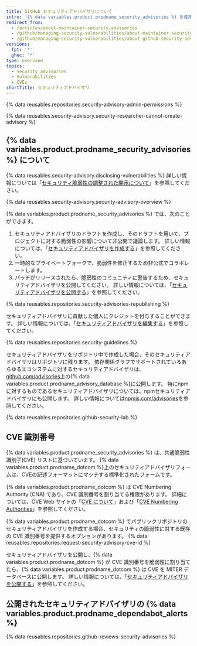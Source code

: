```yaml
---
title: GitHub セキュリティアドバイザリについて
intro: '{% data variables.product.prodname_security_advisories %} を使用して、リポジトリにおけるセキュリティの脆弱性に関する情報を非公開で議論、修正、公開できます。'
redirect_from:
  - /articles/about-maintainer-security-advisories
  - /github/managing-security-vulnerabilities/about-maintainer-security-advisories
  - /github/managing-security-vulnerabilities/about-github-security-advisories
versions:
  fpt: '*'
  ghec: '*'
type: overview
topics:
  - Security advisories
  - Vulnerabilities
  - CVEs
shortTitle: セキュリティアドバイザリ
---
```


{% data reusables.repositories.security-advisory-admin-permissions %}

{% data reusables.security-advisory.security-researcher-cannot-create-advisory %}

## {% data variables.product.prodname_security_advisories %} について

{% data reusables.security-advisory.disclosing-vulnerabilities %} 詳しい情報については「[セキュリティ脆弱性の調整された開示について](/code-security/security-advisories/about-coordinated-disclosure-of-security-vulnerabilities)」を参照してください。

{% data reusables.security-advisory.security-advisory-overview %}

{% data variables.product.prodname_security_advisories %} では、次のことができます。

1. セキュリティアドバイザリのドラフトを作成し、そのドラフトを用いて、プロジェクトに対する脆弱性の影響について非公開で議論します。 詳しい情報については、「[セキュリティアドバイザリを作成する](/github/managing-security-vulnerabilities/creating-a-security-advisory)」を参照してください。
2. 一時的なプライベートフォークで、脆弱性を修正するため非公式でコラボレートします。
3. パッチがリリースされたら、脆弱性のコミュニティに警告するため、セキュリティアドバイザリを公開してください。 詳しい情報については、「[セキュリティアドバイザリを公開する](/github/managing-security-vulnerabilities/publishing-a-security-advisory)」を参照してください。

{% data reusables.repositories.security-advisories-republishing %}

セキュリティアドバイザリに貢献した個人にクレジットを付与することができます。 詳しい情報については、「[セキュリティアドバイザリを編集する](/github/managing-security-vulnerabilities/editing-a-security-advisory#about-credits-for-security-advisories)」を参照してください。

{% data reusables.repositories.security-guidelines %}

セキュリティアドバイザリをリポジトリ中で作成した場合、そのセキュリティアドバイザリはリポジトリに残ります。 依存関係グラフでサポートされているあらゆるエコシステムに対するセキュリティアドバイザリは、[github.com/advisories](https://github.com/advisories)上の{% data variables.product.prodname_advisory_database %}に公開します。 特にnpmに対するものであるセキュリティアドバイザリについては、npmセキュリティアドバイザリにも公開します。 詳しい情報については[npmjs.com/advisories](https://www.npmjs.com/advisories)を参照してください。

{% data reusables.repositories.github-security-lab %}

## CVE 識別番号

{% data variables.product.prodname_security_advisories %} は、共通脆弱性識別子(CVE) リストに基づいています。 {% data variables.product.prodname_dotcom %}上のセキュリティアドバイザリフォームは、CVEの記述フォーマットにマッチする標準化されたフォームです。

{% data variables.product.prodname_dotcom %} は CVE Numbering Authority (CNA) であり、CVE 識別番号を割り当てる権限があります。 詳細については、CVE Web サイトの「[CVE について](https://cve.mitre.org/about/index.html)」および「[CVE Numbering Authorities](https://cve.mitre.org/cve/cna.html)」を参照してください。

{% data variables.product.prodname_dotcom %} でパブリックリポジトリのセキュリティアドバイザリを作成する場合、セキュリティの脆弱性に対する既存の CVE 識別番号を提供するオプションがあります。 {% data reusables.repositories.request-security-advisory-cve-id %}

セキュリティアドバイザリを公開し、{% data variables.product.prodname_dotcom %} が CVE 識別番号を脆弱性に割り当てたら、{% data variables.product.prodname_dotcom %} は CVE を MITER データベースに公開します。 詳しい情報については、「[セキュリティアドバイザリを公開する](/github/managing-security-vulnerabilities/publishing-a-security-advisory#requesting-a-cve-identification-number)」を参照してください。

## 公開されたセキュリティアドバイザリの {% data variables.product.prodname_dependabot_alerts %}

{% data reusables.repositories.github-reviews-security-advisories %}
